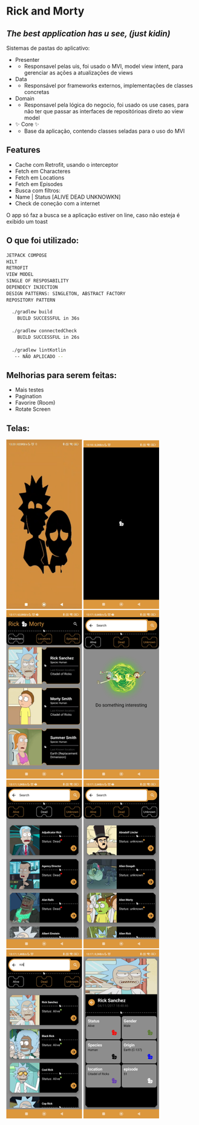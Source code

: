 # Rick and Morty
## _The best application has u see, (just kidin)_


Sistemas de pastas do aplicativo:
- Presenter
- - Responsavel pelas uis, foi usado o MVI, model view intent, para gerenciar as ações a atualizações de views
- Data
- - Responsável por frameworks externos, implementações de classes concretas
- Domain
- - Responsavel pela lógica do negocio, foi usado os use cases, para não ter que passar as interfaces de repositórioas direto ao view model
- ✨ Core ✨  
- - Base da aplicação, contendo classes seladas para o uso do MVI

 ## Features

- Cache com Retrofit, usando o interceptor
- Fetch em Characteres
- Fetch em Locations
- Fetch em Episodes
- Busca com filtros:
- Name | Status [ALIVE DEAD UNKNOWKN]
- Check de coneção com a internet

O app só faz a busca se a aplicação estiver on line, caso não esteja é exibido um toast

## O que foi utilizado:
```sh
JETPACK COMPOSE
HILT
RETROFIT
VIEW MODEL
SINGLE OF RESPOSABILITY
DEPENDECY INJECTION
DESIGN PATTERNS: SINGLETON, ABSTRACT FACTORY
REPOSITORY PATTERN
```

```sh
  ./gradlew build
    BUILD SUCCESSFUL in 36s

  ./gradlew connectedCheck
    BUILD SUCCESSFUL in 26s

  ./gradlew lintKotlin
   -- NÃO APLICADO --

```

## Melhorias para serem feitas:
- Mais testes
- Pagination
- Favorire (Room)
- Rotate Screen

## Telas:

<p float="left">
 <img src="https://github.com/paulosoujava/rickAndMotry/blob/main/app/sampledata/0.png" width="200" />
  <img src="https://github.com/paulosoujava/rickAndMotry/blob/main/app/sampledata/7.jpg" width="200" />
 <img src="https://github.com/paulosoujava/rickAndMotry/blob/main/app/sampledata/1.jpg" width="200" />
 <img src="https://github.com/paulosoujava/rickAndMotry/blob/main/app/sampledata/2.jpg" width="200" />
 <img src="https://github.com/paulosoujava/rickAndMotry/blob/main/app/sampledata/3.jpg" width="200" />
 <img src="https://github.com/paulosoujava/rickAndMotry/blob/main/app/sampledata/4.jpg" width="200" />
 <img src="https://github.com/paulosoujava/rickAndMotry/blob/main/app/sampledata/5.jpg" width="200" />
 <img src="https://github.com/paulosoujava/rickAndMotry/blob/main/app/sampledata/6.jpg" width="200" />



</p>

